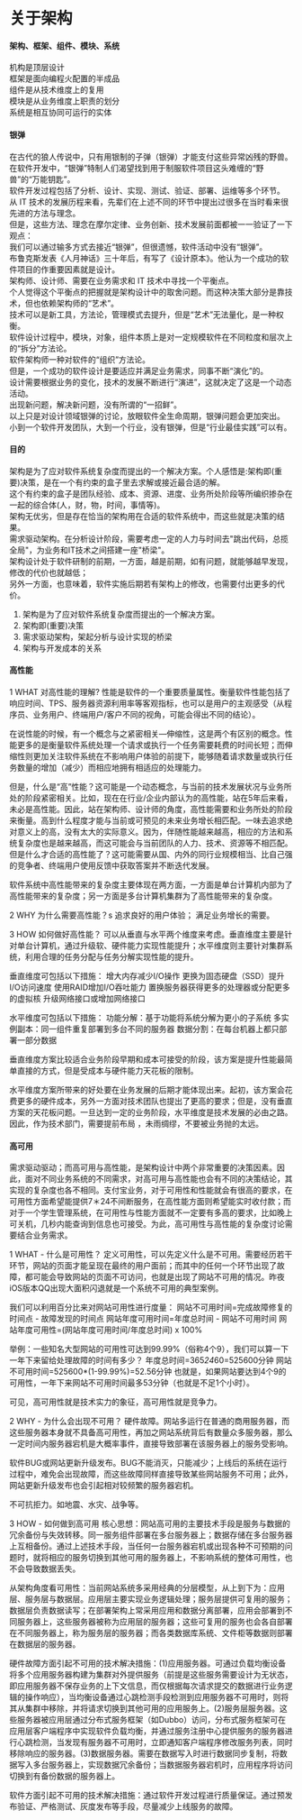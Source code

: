 # 关于架构

#### 架构、框架、组件、模块、系统
 机构是顶层设计  
 框架是面向编程火配置的半成品  
 组件是从技术维度上的复用  
 模块是从业务维度上职责的划分  
 系统是相互协同可运行的实体  

#### 银弹
 在古代的狼人传说中，只有用银制的子弹（银弹）才能支付这些异常凶残的野兽。  
 在软件开发中，“银弹”特制人们渴望找到用于制服软件项目这头难缠的“野兽”的“万能钥匙”。  
 软件开发过程包括了分析、设计、实现、测试、验证、部署、运维等多个环节。
 从 IT 技术的发展历程来看，先辈们在上述不同的环节中提出过很多在当时看来很先进的方法与理念。  
 但是，这些方法、理念在摩尔定律、业务创新、技术发展前面都被一一验证了一下观点：  
 我们可以通过输多方式去接近“银弹”，但很遗憾，软件活动中没有“银弹”。  
 布鲁克斯发表《人月神话》三十年后，有写了《设计原本》。他认为一个成功的软件项目的作重要因素就是设计。  
 架构师、设计师、需要在业务需求和 IT 技术中寻找一个平衡点。  
 个人觉得这个平衡点的把握就是架构设计中的取舍问题。而这种决策大部分是靠技术，但也依赖架构师的“艺术”。  
 技术可以是新工具，方法论，管理模式去提升，但是“艺术”无法量化，是一种权衡。  
 软件设计过程中，模块，对象，组件本质上是对一定规模软件在不同粒度和层次上的“拆分”方法论。  
 软件架构师一种对软件的“组织”方法论。  
 但是，一个成功的软件设计是要适应并满足业务需求，同事不断“演化”的。  
 设计需要根据业务的变化，技术的发展不断进行“演进”，这就决定了这是一个动态活动。  
 出现新问题，解决新问题，没有所谓的“一招鲜”。  
 以上只是对设计领域银弹的讨论，放眼软件全生命周期，银弹问题会更加突出。  
 小到一个软件开发团队，大到一个行业，没有银弹，但是“行业最佳实践”可以有。
 

#### 目的
 架构是为了应对软件系统复杂度而提出的一个解决方案。个人感悟是:架构即(重要)决策，是在一个有约束的盒子里去求解或接近最合适的解。  
 这个有约束的盒子是团队经验、成本、资源、进度、业务所处阶段等所编织掺杂在一起的综合体(人，财，物，时间，事情等)。  
 架构无优劣，但是存在恰当的架构用在合适的软件系统中，而这些就是决策的结果。  
 需求驱动架构。在分析设计阶段，需要考虑一定的人力与时间去"跳出代码，总揽全局"，为业务和IT技术之间搭建一座"桥梁"。  
 架构设计处于软件研制的前期，一方面，越是前期，如有问题，就能够越早发现，修改的代价也就越低；  
 另外一方面，也意味着，软件实施后期若有架构上的修改，也需要付出更多的代价。  

   1. 架构是为了应对软件系统复杂度而提出的一个解决方案。
   2. 架构即(重要)决策
   3. 需求驱动架构，架起分析与设计实现的桥梁
   4. 架构与开发成本的关系

#### 高性能

1 WHAT 对高性能的理解?
性能是软件的一个重要质量属性。衡量软件性能包括了响应时间、TPS、服务器资源利用率等客观指标，也可以是用户的主观感受（从程序员、业务用户、终端用户/客户不同的视角，可能会得出不同的结论）。

在说性能的时候，有一个概念与之紧密相关—伸缩性，这是两个有区别的概念。性能更多的是衡量软件系统处理一个请求或执行一个任务需要耗费的时间长短；而伸缩性则更加关注软件系统在不影响用户体验的前提下，能够随着请求数量或执行任务数量的增加（减少）而相应地拥有相适应的处理能力。

但是，什么是“高”性能？这可能是一个动态概念，与当前的技术发展状况与业务所处的阶段紧密相关。比如，现在在行业/企业内部认为的高性能，站在5年后来看，未必是高性能。因此，站在架构师、设计师的角度，高性能需要和业务所处的阶段来衡量。高到什么程度才能与当前或可预见的未来业务增长相匹配。一味去追求绝对意义上的高，没有太大的实际意义。因为，伴随性能越来越高，相应的方法和系统复杂度也是越来越高，而这可能会与当前团队的人力、技术、资源等不相匹配。但是什么才合适的高性能了？这可能需要从国、内外的同行业规模相当、比自己强的竞争者、终端用户使用反馈中获取答案并不断迭代发展。

软件系统中高性能带来的复杂度主要体现在两方面，一方面是单台计算机内部为了高性能带来的复杂度；另一方面是多台计算机集群为了高性能带来的复杂度。

2 WHY 为什么需要高性能？s
追求良好的用户体验；
满足业务增长的需要。

3 HOW 如何做好高性能？
可以从垂直与水平两个维度来考虑。垂直维度主要是针对单台计算机，通过升级软、硬件能力实现性能提升；水平维度则主要针对集群系统，利用合理的任务分配与任务分解实现性能的提升。

垂直维度可包括以下措施：
增大内存减少I/O操作
更换为固态硬盘（SSD）提升I/O访问速度
使用RAID增加I/O吞吐能力
置换服务器获得更多的处理器或分配更多的虚拟核
升级网络接口或增加网络接口

水平维度可包括以下措施：
功能分解：基于功能将系统分解为更小的子系统
多实例副本：同一组件重复部署到多台不同的服务器
数据分割：在每台机器上都只部署一部分数据

垂直维度方案比较适合业务阶段早期和成本可接受的阶段，该方案是提升性能最简单直接的方式，但是受成本与硬件能力天花板的限制。

水平维度方案所带来的好处要在业务发展的后期才能体现出来。起初，该方案会花费更多的硬件成本，另外一方面对技术团队也提出了更高的要求；但是，没有垂直方案的天花板问题。一旦达到一定的业务阶段，水平维度是技术发展的必由之路。因此，作为技术部门，需要提前布局 ，未雨绸缪，不要被业务抛的太远。

#### 高可用
需求驱动驱动；而高可用与高性能，是架构设计中两个非常重要的决策因素。因此，面对不同业务系统的不同需求，对高可用与高性能也会有不同的决策结论，其实现的复杂度也各不相同。支付宝业务，对于可用性和性能就会有很高的要求，在可用性方面希望能提供7＊24不间断服务，在高性能方面则希望能实时收付款；而对于一个学生管理系统，在可用性与性能方面就不一定要有多高的要求，比如晚上可关机，几秒内能查询到信息也可接受。为此，高可用性与高性能的复杂度讨论需要结合业务需求。

1 WHAT - 什么是可用性？
定义可用性，可以先定义什么是不可用。需要经历若干环节，网站的页面才能呈现在最终的用户面前；而其中的任何一个环节出现了故障，都可能会导致网站的页面不可访问，也就是出现了网站不可用的情况。昨夜iOS版本QQ出现大面积闪退就是一个系统不可用的典型案例。

我们可以利用百分比来对网站可用性进行度量：
网站不可用时间=完成故障修复的时间点 - 故障发现的时间点
网站年度可用时间=年度总时间 - 网站不可用时间
网站年度可用性=(网站年度可用时间/年度总时间) x 100%

举例：一些知名大型网站的可用性可达到99.99%（俗称4个9），我们可以算一下一年下来留给处理故障的时间有多少？
年度总时间=365*24*60=525600分钟
网站不可用时间=525600*(1-99.99%)=52.56分钟
也就是，如果网站要达到4个9的可用性，一年下来网站不可用时间最多53分钟（也就是不足1个小时）。

可见，高可用性就是技术实力的象征，高可用性就是竞争力。

2 WHY - 为什么会出现不可用？
硬件故障。网站多运行在普通的商用服务器，而这些服务器本身就不具备高可用性，再加之网站系统背后有数量众多服务器，那么一定时间内服务器宕机是大概率事件，直接导致部署在该服务器上的服务受影响。

软件BUG或网站更新升级发布。BUG不能消灭，只能减少；上线后的系统在运行过程中，难免会出现故障，而这些故障同样直接导致某些网站服务不可用；此外，网站更新升级发布也会引起相对较频繁的服务器宕机。

不可抗拒力。如地震、水灾、战争等。

3 HOW - 如何做到高可用
核心思想：网站高可用的主要技术手段是服务与数据的冗余备份与失效转移。同一服务组件部署在多台服务器上；数据存储在多台服务器上互相备份。通过上述技术手段，当任何一台服务器宕机或出现各种不可预期的问题时，就将相应的服务切换到其他可用的服务器上，不影响系统的整体可用性，也不会导致数据丢失。

从架构角度看可用性：当前网站系统多采用经典的分层模型，从上到下为：应用层、服务层与数据层。应用层主要实现业务逻辑处理；服务层提供可复用的服务；数据层负责数据读写；在部署架构上常采用应用和数据分离部署，应用会部署到不同服务器上，这些服务器被称为应用层的服务器；这些可复用的服务也会各自部署在不同服务器上，称为服务层的服务器；而各类数据库系统、文件柜等数据则部署在数据层的服务器。

硬件故障方面引起不可用的技术解决措施：(1)应用服务器。可通过负载均衡设备将多个应用服务器构建为集群对外提供服务（前提是这些服务需要设计为无状态，即应用服务器不保存业务的上下文信息，而仅根据每次请求提交的数据进行业务逻辑的操作响应），当均衡设备通过心跳检测手段检测到应用服务器不可用时，则将其从集群中移除，并将请求切换到其他可用的应用服务上。(2)服务层服务器。这些服务器被应用层通过分布式服务框架（如Dubbo）访问，分布式服务框架可在应用层客户端程序中实现软件负载均衡，并通过服务注册中心提供服务的服务器进行心跳检测，当发现有服务器不可用时，立即通知客户端程序修改服务列表，同时移除响应的服务器。(3)数据服务器。需要在数据写入时进行数据同步复制，将数据写入多台服务器上，实现数据冗余备份；当数据服务器宕机时，应用程序将访问切换到有备份数据的服务器上。

软件方面引起不可用的技术解决措施：通过软件开发过程进行质量保证。通过预发布验证、严格测试、灰度发布等手段，尽量减少上线服务的故障。